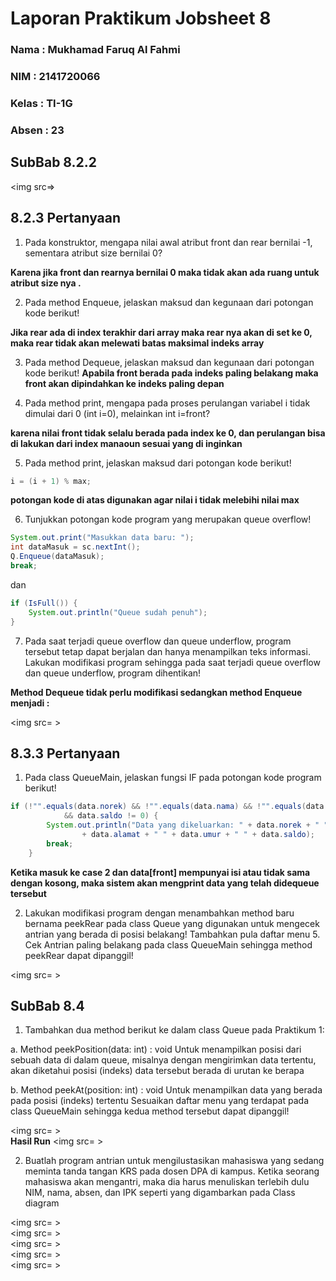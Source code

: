 # Laporan Praktikum Jobsheet 8
### Nama  : Mukhamad Faruq Al Fahmi
### NIM   : 2141720066
### Kelas : TI-1G
### Absen : 23

## **SubBab 8.2.2**  

<img src=>  

## **8.2.3 Pertanyaan**  

1. Pada konstruktor, mengapa nilai awal atribut front dan rear bernilai -1, sementara atribut size 
bernilai 0?  

**Karena jika front dan rearnya bernilai 0 maka tidak akan ada ruang untuk atribut size nya .**

2.  Pada method Enqueue, jelaskan maksud dan kegunaan dari potongan kode berikut!  

**Jika rear ada di index terakhir dari array maka rear nya akan di set ke 0, maka rear tidak akan melewati batas maksimal indeks array**

3. Pada method Dequeue, jelaskan maksud dan kegunaan dari potongan kode berikut! 
**Apabila front berada pada indeks paling belakang maka front akan dipindahkan ke indeks paling depan**

4. Pada method print, mengapa pada proses perulangan variabel i tidak dimulai dari 0 (int i=0), 
melainkan int i=front?  

**karena nilai front tidak selalu berada pada index ke 0, dan perulangan bisa di lakukan dari index manaoun sesuai yang di inginkan**

5. Pada method print, jelaskan maksud dari potongan kode berikut!  
```java
i = (i + 1) % max;
```
**potongan kode di atas digunakan agar nilai i tidak melebihi nilai max**  

6. Tunjukkan potongan kode program yang merupakan queue overflow!
```java
System.out.print("Masukkan data baru: ");
int dataMasuk = sc.nextInt();
Q.Enqueue(dataMasuk);
break;
```
dan
```java
if (IsFull()) {
    System.out.println("Queue sudah penuh");
}
```

7. Pada saat terjadi queue overflow dan queue underflow, program tersebut tetap dapat berjalan 
dan hanya menampilkan teks informasi. Lakukan modifikasi program sehingga pada saat terjadi 
queue overflow dan queue underflow, program dihentikan!

**Method Dequeue tidak perlu modifikasi sedangkan method Enqueue menjadi :**  

<img src= >  




## **8.3.3 Pertanyaan**  

1. Pada class QueueMain, jelaskan fungsi IF pada potongan kode program berikut!  
```java
if (!"".equals(data.norek) && !"".equals(data.nama) && !"".equals(data.alamat) && data.umur != 0
            && data.saldo != 0) {
        System.out.println("Data yang dikeluarkan: " + data.norek + " " + data.nama + " "
                + data.alamat + " " + data.umur + " " + data.saldo);
        break;
    }
```  
**Ketika masuk ke case 2 dan data[front] mempunyai isi atau tidak sama dengan kosong, maka sistem akan mengprint data yang telah didequeue tersebut**

2. Lakukan modifikasi program dengan menambahkan method baru bernama peekRear pada class 
Queue yang digunakan untuk mengecek antrian yang berada di posisi belakang! Tambahkan pula 
daftar menu 5. Cek Antrian paling belakang pada class QueueMain sehingga method peekRear
dapat dipanggil!


<img src= >  

## **SubBab 8.4**  

1. Tambahkan dua method berikut ke dalam class Queue pada Praktikum 1:

a. Method peekPosition(data: int) : void
Untuk menampilkan posisi dari sebuah data di dalam queue, misalnya dengan mengirimkan 
data tertentu, akan diketahui posisi (indeks) data tersebut berada di urutan ke berapa

b. Method peekAt(position: int) : void
Untuk menampilkan data yang berada pada posisi (indeks) tertentu
Sesuaikan daftar menu yang terdapat pada class QueueMain sehingga kedua method tersebut 
dapat dipanggil!

<img src= >  
**Hasil Run**
<img src= >

2. Buatlah program antrian untuk mengilustasikan mahasiswa yang sedang meminta tanda tangan 
KRS pada dosen DPA di kampus. Ketika seorang mahasiswa akan mengantri, maka dia harus 
menuliskan terlebih dulu NIM, nama, absen, dan IPK seperti yang digambarkan pada Class 
diagram


<img src= >  
<img src= >  
<img src= >  
<img src= >  
<img src= >  
